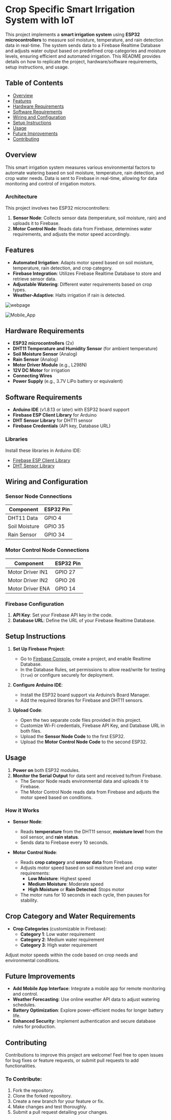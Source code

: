 # Crop Specific Smart Irrigation System with IoT
This project implements a **smart irrigation system** using **ESP32 microcontrollers** to measure soil moisture, temperature, and rain detection data in real-time. The system sends data to a Firebase Realtime Database and adjusts water output based on predefined crop categories and moisture levels, ensuring efficient and automated irrigation. This README provides details on how to replicate the project, hardware/software requirements, setup instructions, and usage.

## Table of Contents
- [Overview](#overview)
- [Features](#features)
- [Hardware Requirements](#hardware-requirements)
- [Software Requirements](#software-requirements)
- [Wiring and Configuration](#wiring-and-configuration)
- [Setup Instructions](#setup-instructions)
- [Usage](#usage)
- [Future Improvements](#future-improvements)
- [Contributing](#contributing)

## Overview

This smart irrigation system measures various environmental factors to automate watering based on soil moisture, temperature, rain detection, and crop water needs. Data is sent to Firebase in real-time, allowing for data monitoring and control of irrigation motors.

### Architecture

This project involves two ESP32 microcontrollers:
1. **Sensor Node**: Collects sensor data (temperature, soil moisture, rain) and uploads it to Firebase.
2. **Motor Control Node**: Reads data from Firebase, determines water requirements, and adjusts the motor speed accordingly.

## Features

- **Automated Irrigation**: Adapts motor speed based on soil moisture, temperature, rain detection, and crop category.
- **Firebase Integration**: Utilizes Firebase Realtime Database to store and retrieve sensor data.
- **Adjustable Watering**: Different water requirements based on crop types.
- **Weather-Adaptive**: Halts irrigation if rain is detected.

 ![webpage](https://github.com/user-attachments/assets/a6141059-d511-4117-a119-c4758f422f0c)

 ![Mobile_App](https://github.com/user-attachments/assets/a2e7b69a-6299-4ef4-b086-85409c765085)



## Hardware Requirements

- **ESP32 microcontrollers** (2x)
- **DHT11 Temperature and Humidity Sensor** (for ambient temperature)
- **Soil Moisture Sensor** (Analog)
- **Rain Sensor** (Analog)
- **Motor Driver Module** (e.g., L298N)
- **12V DC Motor** for irrigation
- **Connecting Wires**
- **Power Supply** (e.g., 3.7V LiPo battery or equivalent)

## Software Requirements

- **Arduino IDE** (v1.8.13 or later) with ESP32 board support
- **Firebase ESP Client Library** for Arduino
- **DHT Sensor Library** for DHT11 sensor
- **Firebase Credentials** (API key, Database URL)

### Libraries

Install these libraries in Arduino IDE:
- [Firebase ESP Client Library](https://github.com/mobizt/Firebase-ESP32)
- [DHT Sensor Library](https://github.com/adafruit/DHT-sensor-library)

## Wiring and Configuration

### Sensor Node Connections

| Component         | ESP32 Pin |
|-------------------|-----------|
| DHT11 Data        | GPIO 4    |
| Soil Moisture     | GPIO 35   |
| Rain Sensor       | GPIO 34   |

### Motor Control Node Connections

| Component          | ESP32 Pin |
|--------------------|-----------|
| Motor Driver IN1   | GPIO 27   |
| Motor Driver IN2   | GPIO 26   |
| Motor Driver ENA   | GPIO 14   |

### Firebase Configuration

1. **API Key**: Set your Firebase API key in the code.
2. **Database URL**: Define the URL of your Firebase Realtime Database.

## Setup Instructions

1. **Set Up Firebase Project**:
   - Go to [Firebase Console](https://console.firebase.google.com/), create a project, and enable Realtime Database.
   - In the Database Rules, set permissions to allow read/write for testing (`true`) or configure securely for deployment.

2. **Configure Arduino IDE**:
   - Install the ESP32 board support via Arduino’s Board Manager.
   - Add the required libraries for Firebase and DHT11 sensors.

3. **Upload Code**:
   - Open the two separate code files provided in this project.
   - Customize Wi-Fi credentials, Firebase API Key, and Database URL in both files.
   - Upload the **Sensor Node Code** to the first ESP32.
   - Upload the **Motor Control Node Code** to the second ESP32.

## Usage

1. **Power on** both ESP32 modules.
2. **Monitor the Serial Output** for data sent and received to/from Firebase.
   - The Sensor Node reads environmental data and uploads it to Firebase.
   - The Motor Control Node reads data from Firebase and adjusts the motor speed based on conditions.

### How it Works

- **Sensor Node**:
   - Reads **temperature** from the DHT11 sensor, **moisture level** from the soil sensor, and **rain status**.
   - Sends data to Firebase every 10 seconds.
   
- **Motor Control Node**:
   - Reads **crop category** and **sensor data** from Firebase.
   - Adjusts motor speed based on soil moisture level and crop water requirements:
     - **Low Moisture**: Highest speed
     - **Medium Moisture**: Moderate speed
     - **High Moisture** or **Rain Detected**: Stops motor
   - The motor runs for 10 seconds in each cycle, then pauses for stability.

## Crop Category and Water Requirements

- **Crop Categories** (customizable in Firebase):
  - **Category 1**: Low water requirement
  - **Category 2**: Medium water requirement
  - **Category 3**: High water requirement

Adjust motor speeds within the code based on crop needs and environmental conditions.

## Future Improvements

- **Add Mobile App Interface**: Integrate a mobile app for remote monitoring and control.
- **Weather Forecasting**: Use online weather API data to adjust watering schedules.
- **Battery Optimization**: Explore power-efficient modes for longer battery life.
- **Enhanced Security**: Implement authentication and secure database rules for production.

## Contributing

Contributions to improve this project are welcome! Feel free to open issues for bug fixes or feature requests, or submit pull requests to add functionalities.

### To Contribute:
1. Fork the repository.
2. Clone the forked repository.
3. Create a new branch for your feature or fix.
4. Make changes and test thoroughly.
5. Submit a pull request detailing your changes.

